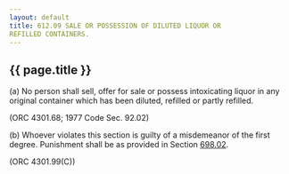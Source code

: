 ```yaml
---
layout: default 
title: 612.09 SALE OR POSSESSION OF DILUTED LIQUOR OR
REFILLED CONTAINERS.
---
```


{{ page.title }}
----------------

​(a) No person shall sell, offer for sale or possess intoxicating liquor
in any original container which has been diluted, refilled or partly
refilled.

(ORC 4301.68; 1977 Code Sec. 92.02)

​(b) Whoever violates this section is guilty of a misdemeanor of the
first degree. Punishment shall be as provided in Section
[698.02](38e2f631.html).

(ORC 4301.99(C))
